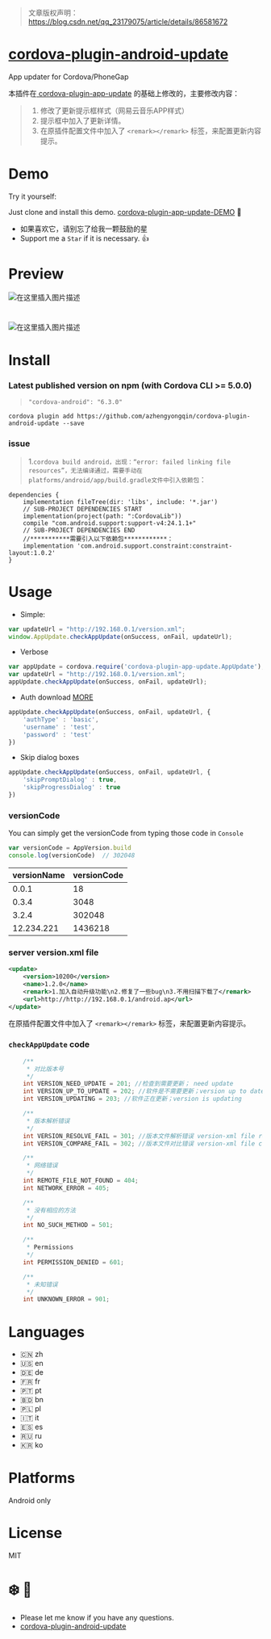 > 文章版权声明：https://blog.csdn.net/qq_23179075/article/details/86581672

# [cordova-plugin-android-update](https://github.com/azhengyongqin/cordova-plugin-android-update)

App updater for Cordova/PhoneGap

本插件在[ cordova-plugin-app-update](https://github.com/vaenow/cordova-plugin-app-update) 的基础上修改的，主要修改内容：
> 1. 修改了更新提示框样式（网易云音乐APP样式）
> 2. 提示框中加入了更新详情。
> 3. 在原插件配置文件中加入了 `<remark></remark>` 标签，来配置更新内容提示。

# Demo
Try it yourself:

Just clone and install this demo. [cordova-plugin-app-update-DEMO](https://github.com/vaenow/cordova-plugin-app-update-demo) :tada:

 * 如果喜欢它，请别忘了给我一颗鼓励的星
 * Support me a `Star` if it is necessary.  :+1:

# Preview
![在这里插入图片描述](https://img-blog.csdnimg.cn/20190121181415373.png?x-oss-process=image/watermark,type_ZmFuZ3poZW5naGVpdGk,shadow_10,text_aHR0cHM6Ly9ibG9nLmNzZG4ubmV0L3FxXzIzMTc5MDc1,size_16,color_FFFFFF,t_70)

# 

![在这里插入图片描述](https://img-blog.csdnimg.cn/2019012118143088.png?x-oss-process=image/watermark,type_ZmFuZ3poZW5naGVpdGk,shadow_10,text_aHR0cHM6Ly9ibG9nLmNzZG4ubmV0L3FxXzIzMTc5MDc1,size_16,color_FFFFFF,t_70)

# Install

### Latest published version on npm (with Cordova CLI >= 5.0.0) 

> `"cordova-android": "6.3.0"`

`cordova plugin add https://github.com/azhengyongqin/cordova-plugin-android-update --save`

### issue
> 1.`cordova build android，出现：“error: failed linking file resources”，无法编译通过，需要手动在platforms/android/app/build.gradle文件中引入依赖包`：
```
dependencies {
    implementation fileTree(dir: 'libs', include: '*.jar')
    // SUB-PROJECT DEPENDENCIES START
    implementation(project(path: ":CordovaLib"))
    compile "com.android.support:support-v4:24.1.1+"
    // SUB-PROJECT DEPENDENCIES END
    //***********需要引入以下依赖包************：
    implementation 'com.android.support.constraint:constraint-layout:1.0.2'
}
```

# Usage

- Simple:
```js
var updateUrl = "http://192.168.0.1/version.xml";
window.AppUpdate.checkAppUpdate(onSuccess, onFail, updateUrl);
```

- Verbose
```js
var appUpdate = cordova.require('cordova-plugin-app-update.AppUpdate');
var updateUrl = "http://192.168.0.1/version.xml";
appUpdate.checkAppUpdate(onSuccess, onFail, updateUrl);
```

- Auth download  [MORE](https://github.com/vaenow/cordova-plugin-app-update/pull/62)
```js
appUpdate.checkAppUpdate(onSuccess, onFail, updateUrl, {
    'authType' : 'basic',
    'username' : 'test',
    'password' : 'test'
})
```

- Skip dialog boxes
```js
appUpdate.checkAppUpdate(onSuccess, onFail, updateUrl, {
    'skipPromptDialog' : true,
    'skipProgressDialog' : true
})
```

### versionCode

You can simply get the versionCode from typing those code in `Console`

```js
var versionCode = AppVersion.build
console.log(versionCode)  // 302048
```


versionName | versionCode
------- | ----------------
0.0.1  | 18
0.3.4  | 3048  
3.2.4   | 302048
12.234.221  | 1436218

### server version.xml file

```xml
<update>
    <version>10200</version>
    <name>1.2.0</name>
    <remark>1.加入自动升级功能\n2.修复了一些bug\n3.不用扫描下载了</remark>
    <url>http://http://192.168.0.1/android.ap</url>
</update>
```

在原插件配置文件中加入了 `<remark></remark>` 标签，来配置更新内容提示。

### `checkAppUpdate` code

```java
    /**
     * 对比版本号
     */
    int VERSION_NEED_UPDATE = 201; //检查到需要更新； need update
    int VERSION_UP_TO_UPDATE = 202; //软件是不需要更新；version up to date
    int VERSION_UPDATING = 203; //软件正在更新；version is updating

    /**
     * 版本解析错误
     */
    int VERSION_RESOLVE_FAIL = 301; //版本文件解析错误 version-xml file resolve fail
    int VERSION_COMPARE_FAIL = 302; //版本文件对比错误 version-xml file compare fail

    /**
     * 网络错误
     */
    int REMOTE_FILE_NOT_FOUND = 404;
    int NETWORK_ERROR = 405;

    /**
     * 没有相应的方法
     */
    int NO_SUCH_METHOD = 501;

    /**
     * Permissions
     */
    int PERMISSION_DENIED = 601;

    /**
     * 未知错误
     */
    int UNKNOWN_ERROR = 901;
```
# Languages
* 🇨🇳 zh
* 🇺🇸 en 
* 🇩🇪 de 
* 🇫🇷 fr 
* 🇵🇹 pt 
* 🇧🇩 bn 
* 🇵🇱 pl 
* 🇮🇹 it 
* 🇪🇸 es
* 🇷🇺 ru
* 🇰🇷 ko

# Platforms
Android only

# License
MIT

# :snowflake: :beers:

* Please let me know if you have any questions.
* [cordova-plugin-android-update](https://github.com/azhengyongqin/cordova-plugin-android-update)

